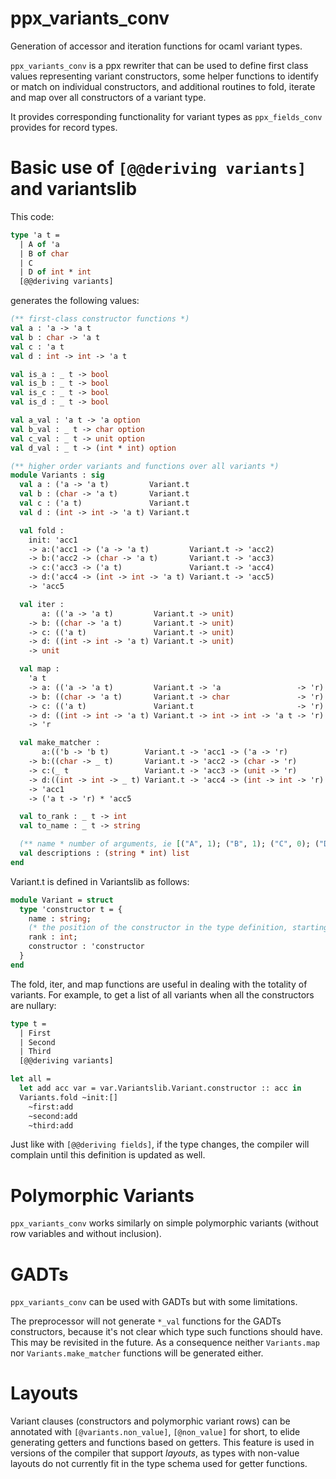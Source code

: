 ppx_variants_conv
=================

Generation of accessor and iteration functions for ocaml variant types.

`ppx_variants_conv` is a ppx rewriter that can be used to define first
class values representing variant constructors, some helper functions
to identify or match on individual constructors, and additional
routines to fold, iterate and map over all constructors of a variant
type.

It provides corresponding functionality for variant types as
`ppx_fields_conv` provides for record types.

# Basic use of `[@@deriving variants]` and variantslib

This code:

```ocaml
type 'a t =
  | A of 'a
  | B of char
  | C
  | D of int * int
  [@@deriving variants]
```

generates the following values:

```ocaml
(** first-class constructor functions *)
val a : 'a -> 'a t
val b : char -> 'a t
val c : 'a t
val d : int -> int -> 'a t

val is_a : _ t -> bool
val is_b : _ t -> bool
val is_c : _ t -> bool
val is_d : _ t -> bool

val a_val : 'a t -> 'a option
val b_val : _ t -> char option
val c_val : _ t -> unit option
val d_val : _ t -> (int * int) option

(** higher order variants and functions over all variants *)
module Variants : sig
  val a : ('a -> 'a t)         Variant.t
  val b : (char -> 'a t)       Variant.t
  val c : ('a t)               Variant.t
  val d : (int -> int -> 'a t) Variant.t

  val fold :
    init: 'acc1
    -> a:('acc1 -> ('a -> 'a t)         Variant.t -> 'acc2)
    -> b:('acc2 -> (char -> 'a t)       Variant.t -> 'acc3)
    -> c:('acc3 -> ('a t)               Variant.t -> 'acc4)
    -> d:('acc4 -> (int -> int -> 'a t) Variant.t -> 'acc5)
    -> 'acc5

  val iter :
       a: (('a -> 'a t)         Variant.t -> unit)
    -> b: ((char -> 'a t)       Variant.t -> unit)
    -> c: (('a t)               Variant.t -> unit)
    -> d: ((int -> int -> 'a t) Variant.t -> unit)
    -> unit

  val map :
    'a t
    -> a: (('a -> 'a t)         Variant.t -> 'a                 -> 'r)
    -> b: ((char -> 'a t)       Variant.t -> char               -> 'r)
    -> c: (('a t)               Variant.t                       -> 'r)
    -> d: ((int -> int -> 'a t) Variant.t -> int -> int -> 'a t -> 'r)
    -> 'r

  val make_matcher :
       a:(('b -> 'b t)        Variant.t -> 'acc1 -> ('a -> 'r)         * 'acc2)
    -> b:((char -> _ t)       Variant.t -> 'acc2 -> (char -> 'r)       * 'acc3)
    -> c:(_ t                 Variant.t -> 'acc3 -> (unit -> 'r)       * 'acc4)
    -> d:((int -> int -> _ t) Variant.t -> 'acc4 -> (int -> int -> 'r) * 'acc5)
    -> 'acc1
    -> ('a t -> 'r) * 'acc5

  val to_rank : _ t -> int
  val to_name : _ t -> string

  (** name * number of arguments, ie [("A", 1); ("B", 1); ("C", 0); ("D", 2)]. *)
  val descriptions : (string * int) list
end
```

Variant.t is defined in Variantslib as follows:

```ocaml
module Variant = struct
  type 'constructor t = {
    name : string;
    (* the position of the constructor in the type definition, starting from 0 *)
    rank : int;
    constructor : 'constructor
  }
end
```

The fold, iter, and map functions are useful in dealing with the totality of variants.
For example, to get a list of all variants when all the constructors are nullary:

```ocaml
type t =
  | First
  | Second
  | Third
  [@@deriving variants]
```

```ocaml
let all =
  let add acc var = var.Variantslib.Variant.constructor :: acc in
  Variants.fold ~init:[]
    ~first:add
    ~second:add
    ~third:add
```

Just like with `[@@deriving fields]`, if the type changes, the
compiler will complain until this definition is updated as well.

# Polymorphic Variants

`ppx_variants_conv` works similarly on simple polymorphic variants
(without row variables and without inclusion).

# GADTs

`ppx_variants_conv` can be used with GADTs but with some limitations. 

The preprocessor will not generate `*_val` functions for the GADTs
constructors, because it's not clear which type such functions should
have. This may be revisited in the future. As a consequence neither
`Variants.map` nor `Variants.make_matcher` functions will be generated
either.

# Layouts

Variant clauses (constructors and polymorphic variant rows) can be annotated with
`[@variants.non_value]`, `[@non_value]` for short, to elide generating getters and
functions based on getters. This feature is used in versions of the compiler that support
_layouts_, as types with non-value layouts do not currently fit in the type schema used
for getter functions.
